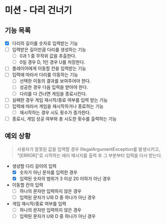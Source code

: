 # 미션 - 다리 건너기

## 기능 목록
- [x] 다리의 길이를 숫자로 입력받는 기능
- [ ] 입력받은 길이만큼 다리를 생성하는 기능
  - [ ] 0과 1 중 무작위 값을 추출한다.
  - [ ] 0일 경우 D, 1인 경우 U를 저장한다.
- [ ] 플레이어에게 이동할 칸을 입력받는 기능
- [ ] 입력에 따라서 다리를 이동하는 기능
  - [ ] 선택한 이동의 결과를 보여주어야 한다.
  - [ ] 성공한 경우 다음 입력을 받아야 한다.
  - [ ] 다리를 다 건너면 게임을 종료시킨다.
- [ ] 실패한 경우 게임 재시작/종료 여부를 입력 받는 기능
- [ ] 입력에 따라서 게임을 재시작하거나 종료하는 기능
  - [ ] 재시작하는 경우 시도 횟수가 증가한다. 
- [ ] 종료시, 게임 성공 여부와 총 시도한 횟수를 출력하는 기능

## 예외 상황
> 사용자가 잘못된 값을 입력할 경우 IllegalArgumentException를 발생시키고,  
> "[ERROR]"로 시작하는 에러 메시지를 출력 후 그 부분부터 입력을 다시 받는다.
- 생성할 다리 길이의 입력
  - [x] 숫자가 아닌 문자를 입력한 경우
  - [x] 입력된 숫자의 범위가 3 이상 20 이하가 아닌 경우
- 이동할 칸의 입력
  - [ ] 하나의 문자만 입력하지 않은 경우
  - [ ] 입력된 문자가 U와 D 중 하나가 아닌 경우
- 게임 재시작/종료 여부를 입력
  - [ ] 하나의 문자만 입력하지 않은 경우
  - [ ] 입력된 문자가 U와 D 중 하나가 아닌 경우